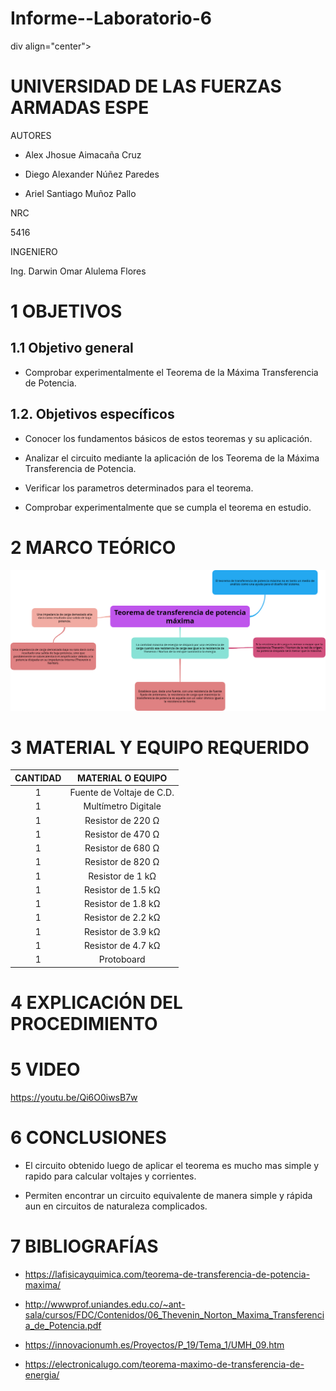 # Informe--Laboratorio-6

div align="center">

# UNIVERSIDAD DE LAS FUERZAS ARMADAS ESPE

AUTORES

* Alex Jhosue Aimacaña Cruz

* Diego Alexander Núñez Paredes

* Ariel Santiago Muñoz Pallo

NRC
  
5416

INGENIERO

Ing. Darwin Omar Alulema Flores

</div>

# 1 OBJETIVOS

## **1.1 Objetivo general**

- Comprobar experimentalmente el Teorema de la Máxima Transferencia de Potencia.

## **1.2. Objetivos específicos**

- Conocer los fundamentos básicos de estos teoremas y su aplicación.

- Analizar el circuito mediante la aplicación de los Teorema de la Máxima Transferencia de Potencia.

- Verificar los parametros determinados para el teorema.

- Comprobar experimentalmente que se cumpla el teorema en estudio.

# 2 MARCO TEÓRICO
<div align="center">
  
![image](https://github.com/Jhosu115/Informe--Laboratorio-6/blob/main/png.png)
 
   </div>


# 3 MATERIAL Y EQUIPO REQUERIDO

<div align="center">
     
|**CANTIDAD**|       **MATERIAL O EQUIPO**      |
|    :---:   |              :---:               | 
|      1     |     Fuente de Voltaje de C.D.    |
|      1     |       Multímetro Digitale        |
|      1     |        Resistor de 220 Ω         |
|      1     |        Resistor de 470 Ω         |
|      1     |         Resistor de 680 Ω        |
|      1     |         Resistor de 820 Ω        |
|      1     |         Resistor de 1 kΩ         |
|      1     |         Resistor de 1.5 kΩ       |
|      1     |         Resistor de 1.8 kΩ       |
|      1     |         Resistor de 2.2 kΩ       |
|      1     |         Resistor de 3.9 kΩ       |
|      1     |         Resistor de 4.7 kΩ       |
|      1     |            Protoboard            |
</div>

# 4 EXPLICACIÓN DEL PROCEDIMIENTO




# 5 VIDEO 

https://youtu.be/Qi6O0iwsB7w

# 6 CONCLUSIONES 

- El circuito obtenido luego de aplicar el teorema es mucho mas simple y rapido para calcular voltajes y corrientes.

- Permiten encontrar un circuito equivalente de manera simple y rápida aun en circuitos de naturaleza complicados.


# 7 BIBLIOGRAFÍAS

- https://lafisicayquimica.com/teorema-de-transferencia-de-potencia-maxima/

- http://wwwprof.uniandes.edu.co/~ant-sala/cursos/FDC/Contenidos/06_Thevenin_Norton_Maxima_Transferencia_de_Potencia.pdf

- https://innovacionumh.es/Proyectos/P_19/Tema_1/UMH_09.htm

- https://electronicalugo.com/teorema-maximo-de-transferencia-de-energia/
